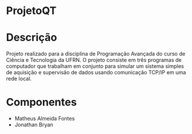 # ProjetoQT
# Descrição
Projeto realizado para a disciplina de Programação Avançada do curso de Ciência e Tecnologia da UFRN.
O projeto consiste em três programas de computador que trabalham em conjunto para simular um sistema simples de aquisição e supervisão de dados usando comunicação TCP/IP em uma rede local.

# Componentes
- Matheus Almeida Fontes
- Jonathan Bryan

